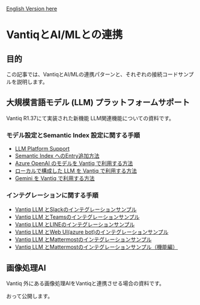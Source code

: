 [English Version here](readme_en.md)

# VantiqとAI/MLとの連携

## 目的

この記事では、VantiqとAI/MLの連携パターンと、それぞれの接続コードサンプルを説明します。

## 大規模言語モデル (LLM) プラットフォームサポート

Vantiq R1.37にて実装された新機能 LLM関連機能についての資料です。

### モデル設定とSemantic Index 設定に関する手順

- [LLM Platform Support](./docs/jp/LLM_Platform_Support.md)
- [Semantic Index へのEntry追加方法](./docs/jp/load_semantic_index_entry.md)
- [Azure OpenAI のモデルを Vantiq で利用する方法](./docs/jp/azure_openai_config.md)
- [ローカルで構成した LLM を Vantiq で利用する方法](./docs/jp/vantiq_llm_use_local_models.md)
- [Gemini を Vantiq で利用する方法](./gemini/readme.md)

### インテグレーションに関する手順

- [Vantiq LLM とSlackのインテグレーションサンプル](./docs/jp/vantiq_llm_slack_integration.md)
- [Vantiq LLM とTeamsのインテグレーションサンプル](./azure_bot_service/teams_integration/readme.md)
- [Vantiq LLM とLINEのインテグレーションサンプル](./docs/jp/vantiq_llm_line_integration.md)
- [Vantiq LLM とWeb UI(azure bot)のインテグレーションサンプル](./azure_bot_service/webui_integration/readme.md)
- [Vantiq LLM とMattermostのインテグレーションサンプル](./mattermost/mattermost_integration/readme.md)
- [Vantiq LLM とMattermostのインテグレーションサンプル（機能編）](./mattermost/mattermost_integration_feature/readme.md)

## 画像処理AI

Vantiq 外にある画像処理AIをVantiqと連携させる場合の資料です。

おって公開します。
